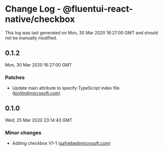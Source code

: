 # Change Log - @fluentui-react-native/checkbox

This log was last generated on Mon, 30 Mar 2020 16:27:00 GMT and should not be manually modified.

## 0.1.2
Mon, 30 Mar 2020 16:27:00 GMT

### Patches

- Update main attribute to specify TypeScript index file. (kinhln@microsoft.com)
## 0.1.0
Wed, 25 Mar 2020 23:14:43 GMT

### Minor changes

- Adding checkbox V1-1 (safreibe@microsoft.com)